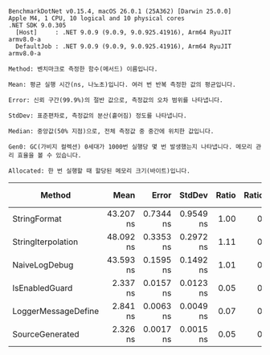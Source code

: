 ```

BenchmarkDotNet v0.15.4, macOS 26.0.1 (25A362) [Darwin 25.0.0]
Apple M4, 1 CPU, 10 logical and 10 physical cores
.NET SDK 9.0.305
  [Host]     : .NET 9.0.9 (9.0.9, 9.0.925.41916), Arm64 RyuJIT armv8.0-a
  DefaultJob : .NET 9.0.9 (9.0.9, 9.0.925.41916), Arm64 RyuJIT armv8.0-a

Method: 벤치마크로 측정한 함수(메서드) 이름입니다.

Mean: 평균 실행 시간(ns, 나노초)입니다. 여러 번 반복 측정한 값의 평균입니다.

Error: 신뢰 구간(99.9%)의 절반 값으로, 측정값의 오차 범위를 나타냅니다.

StdDev: 표준편차로, 측정값의 분산(흩어짐) 정도를 나타냅니다.

Median: 중앙값(50% 지점)으로, 전체 측정값 중 중간에 위치한 값입니다.

Gen0: GC(가비지 컬렉션) 0세대가 1000번 실행당 몇 번 발생했는지 나타냅니다. 메모리 관리 효율을 볼 수 있습니다.

Allocated: 한 번 실행할 때 할당된 메모리 크기(바이트)입니다.

```
| Method              | Mean      | Error     | StdDev    | Ratio | RatioSD | Gen0   | Allocated | Alloc Ratio |
|-------------------- |----------:|----------:|----------:|------:|--------:|-------:|----------:|------------:|
| StringFormat        | 43.207 ns | 0.7344 ns | 0.9549 ns |  1.00 |    0.03 | 0.0067 |      56 B |        1.00 |
| StringIterpolation  | 48.092 ns | 0.3353 ns | 0.2972 ns |  1.11 |    0.02 | 0.0124 |     104 B |        1.86 |
| NaiveLogDebug       | 43.593 ns | 0.1595 ns | 0.1492 ns |  1.01 |    0.02 | 0.0067 |      56 B |        1.00 |
| IsEnabledGuard      |  2.337 ns | 0.0157 ns | 0.0123 ns |  0.05 |    0.00 |      - |         - |        0.00 |
| LoggerMessageDefine |  2.841 ns | 0.0063 ns | 0.0049 ns |  0.07 |    0.00 |      - |         - |        0.00 |
| SourceGenerated     |  2.326 ns | 0.0017 ns | 0.0015 ns |  0.05 |    0.00 |      - |         - |        0.00 |
